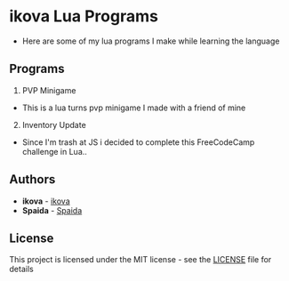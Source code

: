 # ikova Lua Programs
+ Here are some of my lua programs I make while learning the language

## Programs
1. PVP Minigame
+ This is a lua turns pvp minigame I made with a friend of mine
2. Inventory Update
+ Since I'm trash at JS i decided to complete this FreeCodeCamp challenge in Lua..

## Authors
* **ikova** - [ikova](https://github.com/ikovaa)
* **Spaida** - [Spaida](https://github.com/Spaida10)

## License
This project is licensed under the MIT license - see the [LICENSE](LICENSE) file for details
